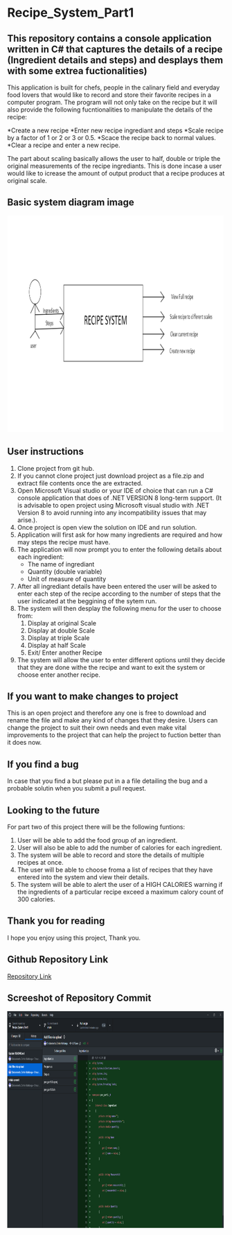 # Recipe_System_Part1
## This repository contains a console application written in C# that captures the details of a recipe (Ingredient details and steps) and desplays them with some extrea fuctionalities)
This application is built for chefs, people in the calinary field and everyday food lovers that would like to record and store their favorite recipes in a computer program. The program will not only take on the recipe but it will also provide the following fucntionalities to manipulate the details of the recipe: 

*Create a new recipe
*Enter new recipe ingrediant and steps
*Scale recipe by a factor of 1 or 2 or 3 or 0.5.
*Scace the recipe back to normal values.
*Clear a recipe and enter a new recipe.

The part about scaling basically allows the user to half, double or triple the original measurements of the recipe ingrediants. This is done incase a user would like to icrease the amount of output product that a recipe produces at original scale.
## Basic system diagram image
<img src="recipeSystemDiagram.png" width="500px" height="500px" alt="Image of basic system functionalities.">

## User instructions
1. Clone project from git hub.
2. If you cannot clone project just download project as a file.zip and extract file contents once the are extracted.
3. Open Microsoft Visual studio or your IDE of choice that can run a C# console application that does of .NET VERSION 8 long-term support. (It is advisable to open project using Microsoft visual studio with .NET Version 8 to avoid running into any incompatibility issues that may arise.).
4. Once project is open view the solution on IDE and run solution.
5. Application will first ask for how many ingredients are required and how may steps the recipe must have.
6. The application will now prompt you to enter the following details about each ingredient:
    - The name of ingrediant
    - Quantity (double variable)
    - Unit of measure of quantity
7. After all ingrediant details have been entered the user will be asked to enter each step of the recipe according to the number of steps that the user indicated at the beggining of the sytem run.
8. The system will then desplay the following menu for the user to choose from:
    1. Display at original Scale
    2. Display at double Scale
    3. Display at triple Scale
    4. Display at half Scale
    5. Exit/ Enter another Recipe
9. The system will allow the user to enter different options until they decide that they are done withe the recipe and want to exit the system or choose enter another recipe.

## If you want to make changes to project
This is an open project and therefore any one is free to download and rename the file and make any kind of changes that they desire. Users can change the project to suit their own needs and even make vital improvements to the project that can help the project to fuction better than it does now.

## If you find a bug
In case that you find a but please put in a a file detailing the bug and a probable solutin when you submit a pull request.

## Looking to the future
For part two of this project there will be the following funtions:
1. User will be able to add the food group of an ingredient.
2. User will also be able to add the number of calories for each ingredient.
3. The system will be able to record and store the details of multiple recipes at once.
4. The user will be able to choose froma a list of recipes that they have entered into the system and view their details.
5. The system will be able to alert the user of a HIGH CALORIES warning if the ingredients of a particular recipe exceed a maximum calory count of 300 calories.

## Thank you for reading
I hope you enjoy using this project, Thank you.
## Github Repository Link
<a href="https://github.com/ST10375898/Recipe_System_Part1">Repository Link</a>
## Screeshot of Repository Commit
<img src="Screenshot (146).png" width="500px" height="500px">
